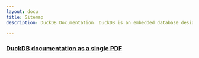 ```yaml
---
layout: docu  
title: Sitemap  
description: DuckDB Documentation. DuckDB is an embedded database designed to execute analytical SQL queries fast while embedded in another process. 

---
```


### [DuckDB documentation as a single PDF](/duckdb-docs.pdf)

<div id="docusitemaphere"></div>
